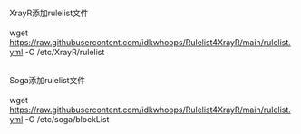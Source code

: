 <br>XrayR添加rulelist文件</br>
<br>wget https://raw.githubusercontent.com/idkwhoops/Rulelist4XrayR/main/rulelist.yml -O /etc/XrayR/rulelist</br>

<br>Soga添加rulelist文件</br>
<br>wget https://raw.githubusercontent.com/idkwhoops/Rulelist4XrayR/main/rulelist.yml -O /etc/soga/blockList</br>
